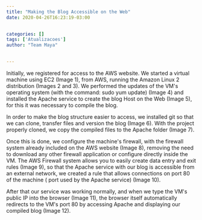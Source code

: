```yaml
---
title: "Making the Blog Accessible on the Web"
date: 2020-04-26T16:23:19-03:00
 

categories: []
tags: ['Atualizacoes']
author: "Team Maya"
 

---
```


Initially, we registered for access to the AWS website. We started a virtual machine using EC2 (Image 1), from AWS, running the Amazon Linux 2 distribution (Images 2 and 3). We performed the updates of the VM's operating system (with the command: sudo yum update) (Image 4) and installed the Apache service to create the blog Host on the Web (Image 5), for this it was necessary to compile the blog.

In order to make the blog structure easier to access, we installed git so that we can clone, transfer files and version the blog (Image 6).
With the project properly cloned, we copy the compiled files to the Apache folder (Image 7).

Once this is done, we configure the machine's firewall, with the firewall system already included on the AWS website (Image 8), removing the need to download any other firewall application or configure directly inside the VM. The AWS Firewall system allows you to easily create data entry and exit rules (Image 9), so that the Apache service with our blog is accessible from an external network, we created a rule that allows connections on port 80 of the machine ( port used by the Apache service) (Image 10).

After that our service was working normally, and when we type the VM's public IP into the browser (Image 11), the browser itself automatically redirects to the VM's port 80 by accessing Apache and displaying our compiled blog (Image 12).